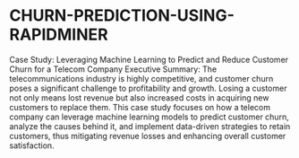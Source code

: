 # CHURN-PREDICTION-USING-RAPIDMINER  
Case Study: Leveraging Machine Learning to Predict and Reduce Customer Churn for a Telecom Company
Executive Summary:
The telecommunications industry is highly competitive, and customer churn poses a significant challenge to profitability and growth. Losing a customer not only means lost revenue but also increased costs in acquiring new customers to replace them. This case study focuses on how a telecom company can leverage machine learning models to predict customer churn, analyze the causes behind it, and implement data-driven strategies to retain customers, thus mitigating revenue losses and enhancing overall customer satisfaction.
